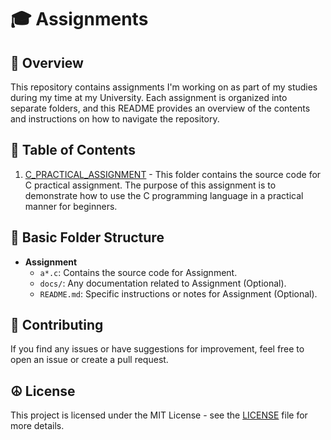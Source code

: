 # 🎓 Assignments

## 📒 Overview

This repository contains assignments I'm working on as part of my studies during my time at my University. Each assignment is organized into separate folders, and this README provides an overview of the contents and instructions on how to navigate the repository.

## 📎 Table of Contents

1. [C_PRACTICAL_ASSIGNMENT](./01) - This folder contains the source code for C practical assignment. The purpose of this assignment is to demonstrate how to use the C programming language in a practical manner for beginners.


## 📁 Basic Folder Structure

- **Assignment**
  - `a*.c`: Contains the source code for Assignment.
  - `docs/`: Any documentation related to Assignment (Optional).
  - `README.md`: Specific instructions or notes for Assignment (Optional).

## 👊 Contributing
If you find any issues or have suggestions for improvement, feel free to open an issue or create a pull request.

## ☮️ License
This project is licensed under the MIT License - see the [LICENSE](./LICENSE) file for more details.
